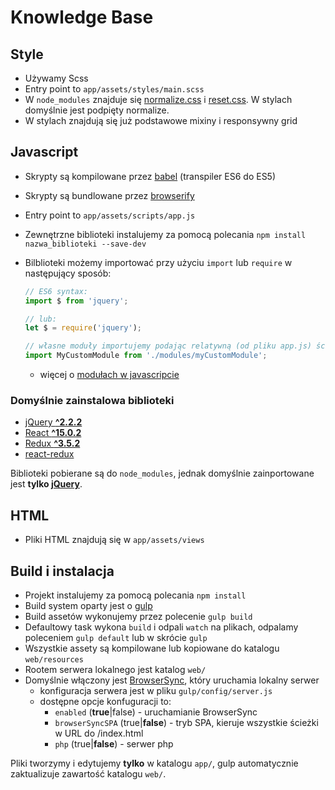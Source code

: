 # Knowledge Base

## Style

* Używamy Scss
* Entry point to `app/assets/styles/main.scss`
* W `node_modules` znajduje się [normalize.css][normalize] i [reset.css][reset]. W stylach domyślnie jest podpięty normalize. 
* W stylach znajdują się już podstawowe mixiny i responsywny grid

## Javascript

* Skrypty są kompilowane przez [babel][babel] (transpiler ES6 do ES5)
* Skrypty są bundlowane przez [browserify][browserify]
* Entry point to `app/assets/scripts/app.js`
* Zewnętrzne biblioteki instalujemy za pomocą polecania `npm install nazwa_biblioteki --save-dev`
* Bilblioteki możemy importować przy użyciu `import` lub `require` w następujący sposób:

  ```js
  // ES6 syntax:
  import $ from 'jquery';

  // lub:
  let $ = require('jquery');

  // własne moduły importujemy podając relatywną (od pliku app.js) ścieżkę:
  import MyCustomModule from './modules/myCustomModule';
  ```

  * więcej o [modułach w javascripcie][modules]

### Domyślnie zainstalowa biblioteki

* [jQuery **^2.2.2**][jquery]
* [React **^15.0.2**][react]
* [Redux **^3.5.2**][redux]
* [react-redux][react-redux]


Biblioteki pobierane są do `node_modules`, jednak domyślnie zainportowane jest **tylko [jQuery][jquery]**. 


## HTML

* Pliki HTML znajdują się w `app/assets/views`

## Build i instalacja

* Projekt instalujemy za pomocą polecania `npm install`
* Build system oparty jest o [gulp][gulp]
* Build assetów wykonujemy przez polecenie `gulp build`
* Defaultowy task wykona `build` i odpali `watch` na plikach, odpalamy poleceniem `gulp default` lub w skrócie `gulp`
* Wszystkie assety są kompilowane lub kopiowane do katalogu `web/resources`
* Rootem serwera lokalnego jest katalog `web/`
* Domyślnie włączony jest [BrowserSync][bs], który uruchamia lokalny serwer
    * konfiguracja serwera jest w pliku `gulp/config/server.js`
    * dostępne opcje konfuguracji to:
      * `enabled` (**true**|false) - uruchamianie BrowserSync
      * `browserSyncSPA` (true|**false**) - tryb SPA, kieruje wszystkie ścieżki w URL do /index.html
      * `php` (true|**false**) - serwer php


Pliki tworzymy i edytujemy **tylko** w katalogu `app/`, gulp automatycznie zaktualizuje zawartość katalogu `web/`.

[normalize]:https://necolas.github.io/normalize.css/
[npm]:https://www.npmjs.com/
[gulp]:http://gulpjs.com/
[jquery]:https://jquery.com/
[react]:https://facebook.github.io/react/
[redux]:http://redux.js.org/
[react-redux]:https://github.com/reactjs/react-redux
[angular]:https://angularjs.org/
[babel]:https://babeljs.io/
[browserify]:http://browserify.org/
[modules]:http://www.2ality.com/2014/09/es6-modules-final.html
[modernizr]:https://modernizr.com/
[bs]:https://www.browsersync.io/
[reset]:http://meyerweb.com/eric/tools/css/reset/
